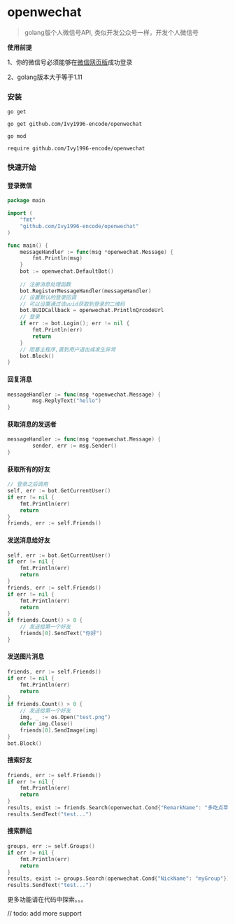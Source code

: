 # openwechat
> golang版个人微信号API, 类似开发公众号一样，开发个人微信号



**使用前提**

1、你的微信号必须能够在[微信网页版](https://wx.qq.com)成功登录

2、golang版本大于等于1.11



### 安装

`go get`

```shell
go get github.com/Ivy1996-encode/openwechat
```



`go mod`

```shell
require github.com/Ivy1996-encode/openwechat
```



### 快速开始

#### 登录微信

```go
package main

import (
	"fmt"
	"github.com/Ivy1996-encode/openwechat"
)

func main() {
	messageHandler := func(msg *openwechat.Message) {
		fmt.Println(msg)
	}
	bot := openwechat.DefaultBot()
    
    // 注册消息处理函数
	bot.RegisterMessageHandler(messageHandler)
    // 设置默认的登录回调
    // 可以设置通过该uuid获取到登录的二维码
	bot.UUIDCallback = openwechat.PrintlnQrcodeUrl
    // 登录
	if err := bot.Login(); err != nil {
		fmt.Println(err)
		return
	}
    // 阻塞主程序,直到用户退出或发生异常
	bot.Block()
}
```



#### 回复消息

```go
messageHandler := func(msg *openwechat.Message) {
		msg.ReplyText("hello")
}
```



#### 获取消息的发送者

```go
messageHandler := func(msg *openwechat.Message) {
		sender, err := msg.Sender()
}
```



#### 获取所有的好友

```go
// 登录之后调用
self, err := bot.GetCurrentUser()
if err != nil {
    fmt.Println(err)
    return
}
friends, err := self.Friends()
```



#### 发送消息给好友

```go
self, err := bot.GetCurrentUser()
if err != nil {
    fmt.Println(err)
    return
}
friends, err := self.Friends()
if err != nil {
    fmt.Println(err)
    return
}
if friends.Count() > 0 {
    // 发送给第一个好友
    friends[0].SendText("你好")
}
```



#### 发送图片消息

```go
friends, err := self.Friends()
if err != nil {
    fmt.Println(err)
    return
}
if friends.Count() > 0 {
    // 发送给第一个好友
    img, _ := os.Open("test.png")
    defer img.Close()
    friends[0].SendImage(img)
}
bot.Block()
```



#### 搜索好友

```go
friends, err := self.Friends()
if err != nil {
    fmt.Println(err)
    return
}
results, exist := friends.Search(openwechat.Cond{"RemarkName": "多吃点苹果"})  // 返回所有符合条件的好友
results.SendText("test...")
```



#### 搜索群组

```go
groups, err := self.Groups()
if err != nil {
    fmt.Println(err)
    return
}
results, exist := groups.Search(openwechat.Cond{"NickName": "myGroup"})  // 返回所有符合条件的群组
results.SendText("test...")
```





更多功能请在代码中探索。。。

// todo: add more support 



